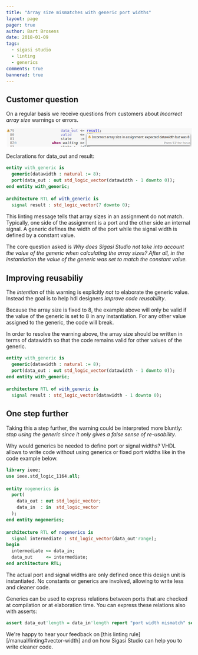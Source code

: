 ```yaml
---
title: "Array size mismatches with generic port widths"
layout: page
pager: true
author: Bart Brosens
date: 2018-01-09
tags:
  - sigasi studio
  - linting
  - generics
comments: true
bannerad: true
---
```


## Customer question
On a regular basis we receive questions from customers about *Incorrect array size* warnings or errors.

![Incorrect array size warning](generic-port-width/warning_message.png "Incorrect array size warning")

Declarations for data_out and result:
```vhdl
entity with_generic is
  generic(datawidth : natural := 8);
  port(data_out : out std_logic_vector(datawidth - 1 downto 0));
end entity with_generic;

architecture RTL of with_generic is
  signal result : std_logic_vector(7 downto 0);
```

This linting message tells that array sizes in an assignment do not match.
Typically, one side of the assignment is a port and the other side an internal signal.
A generic defines the width of the port while the signal width is defined by a constant value.

The core question asked is
*Why does Sigasi Studio not take into account the value of the generic when calculating the array sizes?
After all, in the instantiation the value of the generic was set to match the constant value.*

## Improving reusabiliy
The *intention* of this warning is explicitly _not_ to elaborate the generic value.
Instead the goal is to help hdl designers *improve code reusability*.

Because the array size is fixed to 8, the example above will only be valid if the value
of the generic is set to 8 in any instantiation. For any other value assigned to the generic,
the code will break.

In order to resolve the warning above, the array size should be written in terms of datawidth
so that the code remains valid for other values of the generic.

```vhdl
entity with_generic is
  generic(datawidth : natural := 8);
  port(data_out : out std_logic_vector(datawidth - 1 downto 0));
end entity with_generic;

architecture RTL of with_generic is
  signal result : std_logic_vector(datawidth - 1 downto 0);
```

## One step further
Taking this a step further, the warning could be interpreted more bluntly:
*stop using the generic since it only gives a false sense of re-usability*.

Why would generics be needed to define port or signal widths?
VHDL allows to write code without using generics or fixed port widths like in the code example below.

```vhdl
library ieee;
use ieee.std_logic_1164.all;

entity nogenerics is
  port(
    data_out : out std_logic_vector;
    data_in  : in  std_logic_vector
  );
end entity nogenerics;

architecture RTL of nogenerics is
  signal intermediate : std_logic_vector(data_out'range);
begin
  intermediate <= data_in;
  data_out     <= intermediate;
end architecture RTL;
```

The actual port and signal widths are only defined once this design unit is instantiated.
No constants or generics are involved, allowing to write less and cleaner code.

Generics can be used to express relations between ports that are checked at compilation
or at elaboration time. You can express these relations also with asserts:

```vhdl
assert data_out'length = data_in'length report "port width mismatch" severity failure;
```

We're happy to hear your feedback on [this linting rule][/manual/linting#vector-width] and on
how Sigasi Studio can help you to write cleaner code.
